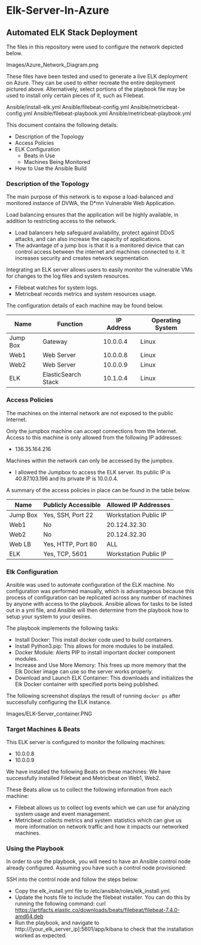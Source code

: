 # Elk-Server-In-Azure
## Automated ELK Stack Deployment

The files in this repository were used to configure the network depicted below.

Images/Azure_Network_Diagram.png

These files have been tested and used to generate a live ELK deployment on Azure. They can be used to either recreate the entire deployment pictured above. Alternatively, select portions of the playbook file may be used to install only certain pieces of it, such as Filebeat.

Ansible/install-elk.yml
Ansible/filebeat-config.yml
Ansible/metricbeat-config.yml
Ansible/filebeat-playbook.yml
Ansible/metricbeat-playbook.yml

This document contains the following details:
- Description of the Topology
- Access Policies
- ELK Configuration
  - Beats in Use
  - Machines Being Monitored
- How to Use the Ansible Build

### Description of the Topology

The main purpose of this network is to expose a load-balanced and monitored instance of DVWA, the D*mn Vulnerable Web Application.

Load balancing ensures that the application will be highly available, in addition to restricting access to the network.
- Load balancers help safeguard availability, protect against DDoS attacks, and can also increase the capacity of applications.
- The advantage of a jump box is that it is a monitored device that can control access between the internet and machines connected to it. It increases security and creates network segmentation.

Integrating an ELK server allows users to easily monitor the vulnerable VMs for changes to the log files and system resources.
- Filebeat watches for system logs.
- Metricbeat records metrics and system resources usage.

The configuration details of each machine may be found below.

| Name     | Function            | IP Address | Operating System |
|----------|---------------------|------------|------------------|
| Jump Box | Gateway             | 10.0.0.4   | Linux            |
| Web1     | Web Server          | 10.0.0.8   | Linux            |
| Web2     | Web Server          | 10.0.0.9   | Linux            |
| ELK      | ElasticSearch Stack | 10.1.0.4   | Linux            |

### Access Policies

The machines on the internal network are not exposed to the public Internet. 

Only the jumpbox machine can accept connections from the Internet. Access to this machine is only allowed from the following IP addresses:
- 136.35.164.216

Machines within the network can only be accessed by the jumpbox.
- I allowed the Jumpbox to access the ELK server. Its public IP is 40.87.103.196 and its private IP is 10.0.0.4.

A summary of the access policies in place can be found in the table below.

| Name     | Publicly Accessible | Allowed IP Addresses  |
|----------|---------------------|-----------------------|
| Jump Box | Yes, SSH, Port 22   | Workstation Public IP |
| Web1     | No                  | 20.124.32.30          |
| Web2     | No                  | 20.124.32.30          |
| Web LB   | Yes, HTTP, Port 80  | ALL                   |
| ELK      | Yes, TCP, 5601      | Workstation Public IP |

### Elk Configuration

Ansible was used to automate configuration of the ELK machine. No configuration was performed manually, which is advantageous because this process of configuration can be replicated across any number of machines by anyone with access to the playbook. Ansible
allows for tasks to be listed out in a yml file, and Ansible will then determine from the playbook how to setup your system to your desires.

The playbook implements the following tasks:
- Install Docker: This install docker code used to build containers.
- Install Python3.pip: This allows for more modules to be installed.
- Docker Module: Alerts PIP to install important docker component modules.
- Increase and Use More Memory: This frees up more memory that the Elk Docker image can use so the server works properly. 
- Download and Launch ELK Container: This downloads and initializes the Elk Docker container with specified ports being published.

The following screenshot displays the result of running `docker ps` after successfully configuring the ELK instance.

Images/ELK-Server_container.PNG

### Target Machines & Beats
This ELK server is configured to monitor the following machines:
- 10.0.0.8
- 10.0.0.9

We have installed the following Beats on these machines:
 We have successfully installed Filebeat and Metricbeat on Web1, Web2.

These Beats allow us to collect the following information from each machine:
- Filebeat allows us to collect log events which we can use for analyzing system usage and event management.
- Metricbeat collects metrics and system statistics which can give us more information on network traffic and how it impacts our networked machines.

### Using the Playbook
In order to use the playbook, you will need to have an Ansible control node already configured. Assuming you have such a control node provisioned: 

SSH into the control node and follow the steps below:
- Copy the elk_install.yml file to /etc/ansible/roles/elk_install.yml.
- Update the hosts file to include the filebeat installer. You can do this by running the following command:
  curl  https://artifacts.elastic.co/downloads/beats/filebeat/filebeat-7.4.0-amd64.deb
- Run the playbook, and navigate to http://[your_elk_server_ip]:5601/app/kibana to check that the installation worked as expected.
